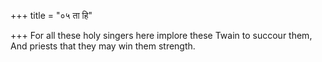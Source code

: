 +++
title = "०५ ता हि"

+++
For all these holy singers here implore these Twain to succour them,  
     And priests that they may win them strength.